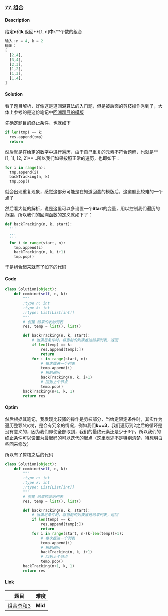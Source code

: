 ### [77. 组合](https://leetcode-cn.com/problems/combinations/)

#### Description

给定**n**和**k**,返回**[1, n]**中**k**个数的组合

```python
输入：n = 4, k = 2
输出：
[
  [2,4],
  [3,4],
  [2,3],
  [1,2],
  [1,3],
  [1,4],
]
```



#### Solution

看了题目解析，好像这是道回溯算法的入门题，但是被后面的剪枝操作秀到了，大体上参考的是这份笔记中[回溯题目的模版](https://mp.weixin.qq.com/s/HQG8rdTT5nHhQMWdcqh1Qg)

先确定题目的终止条件，也就如下

```python
if len(tmp) == k:
  res.append(tmp)
  return 
```

然后就是在给定的数字中进行遍历，由于自己重复的元素不符合题解，也就是**[1, 1], [2, 2]** ..所以我们如果按照正常的遍历，也即如下：

```python
for i in range(n):
  tmp.append(i)
  backTracking(n, k)
  tmp.pop()
```

就会出现重复现象，感觉这部分可能是在知道回溯的模版后，这道题比较难的一个点了

然后看大佬的解析，说是这里可以多设置一个**Start**的变量，用以控制我们遍历的范围，所以我们的回溯函数的定义就如下了：

```python
def backTracking(n, k, start):
  '''
  ...
  '''
  for i in range(start, n):
    tmp.append(i)
    backTracking(n, k, i+1)
    tmp.pop()
```

于是组合起来就有了如下的代码



#### Code

```python
class Solution(object):
    def combine(self, n, k):
        """
        :type n: int
        :type k: int
        :rtype: List[List[int]]
        """
        # 创建 结果的收纳列表
        res, temp = list(), list()

        def backTracking(n, k, start):
            # 当满足条件时，将当前的列表推进结果列表，返回
            if len(temp) == k:
                res.append(temp[:])
                return 
            for i in range(start, n):
                # 每次推进一个列表
                temp.append(i)
                # 树的遍历
                backTracking(n, k, i+1)
                # 回到上个节点
                temp.pop()
        backTracking(n+1, k, 1)
        return res
```



#### Optim

然后根据其笔记，我发现比较骚的操作是剪枝部分，当给定限定条件时，其实作为遍历整颗N叉树，是会有冗余的情况，例如我们**k==3**，我们遍历到2之后的循环是没有意义的，因为我们即使全部取到，我们的最终元素还是少于3个，所以我们的终止条件可以设置为最起码的可以迭代的起点（这里表述不是特别清楚，待想明白些回来修改）

所以有了剪枝之后的代码

```python
class Solution(object):
    def combine(self, n, k):
        """
        :type n: int
        :type k: int
        :rtype: List[List[int]]
        """
        # 创建 结果的收纳列表
        res, temp = list(), list()

        def backTracking(n, k, start):
            # 当满足条件时，将当前的列表推进结果列表，返回
            if len(temp) == k:
                res.append(temp[:])
                return 
            for i in range(start, n-(k-len(temp))+1):
                # 每次推进一个列表
                temp.append(i)
                # 树的遍历
                backTracking(n, k, i+1)
                # 回到上个节点
                temp.pop()
        backTracking(n+1, k, 1)
        return res
```



#### Link

| 题目                                                         | 难度    |
| ------------------------------------------------------------ | ------- |
| [组合总和3](https://leetcode-cn.com/problems/combination-sum-iii/submissions/) | **Mid** |

